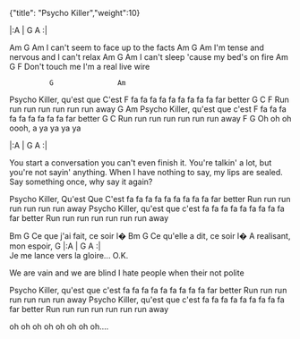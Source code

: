 {"title": "Psycho Killer","weight":10}

|:A    |   G A :|

Am                                    G Am
I can't seem to face up to the facts
Am                                      G Am
I'm tense and nervous and I can't relax
Am                                     G Am
I can't sleep 'cause my bed's on fire
Am                                   G F
Don't touch me I'm a real live wire

              G                Am
Psycho Killer, qu'est que C'est
                                      F
fa fa fa fa fa fa fa fa fa far better
            G               C      F
Run run run run run run run away
             G              Am
Psycho Killer, qu'est que c'est
                                      F
fa fa fa fa fa fa fa fa fa far better
             G              C
Run run run run run run run away
         F     G
Oh oh oh oooh, a ya ya ya ya

|:A    |   G A :|

You start a conversation you can't even finish it.
You're talkin' a lot, but you're not sayin' anything.
When I have nothing to say, my lips are sealed.
Say something once, why say it again?

Psycho Killer,
Qu'est Que C'est
fa fa fa fa fa fa fa fa fa far better
Run run run run run run run away
Psycho Killer, qu'est que c'est
fa fa fa fa fa fa fa fa fa far better
Run run run run run run run away

Bm                        G
Ce que j'ai fait, ce soir l�
Bm                        G
Ce qu'elle a dit, ce soir l�
A
realisant, mon espoir,
G                            |:A    |   G A :|    
Je me lance vers la gloire... O.K.

We are vain and we are blind
I hate people when their not polite

Psycho Killer, qu'est que c'est
fa fa fa fa fa fa fa fa fa far better
Run run run run run run run away
Psycho Killer, qu'est que c'est
fa fa fa fa fa fa fa fa fa far better
Run run run run run run run away

oh oh oh oh oh oh oh oh....
